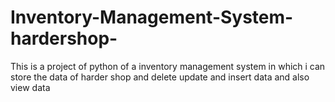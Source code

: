 # Inventory-Management-System-hardershop-
This is a project of  python of a inventory management system in which i can store the data of harder shop and delete update and insert data and also view data 
